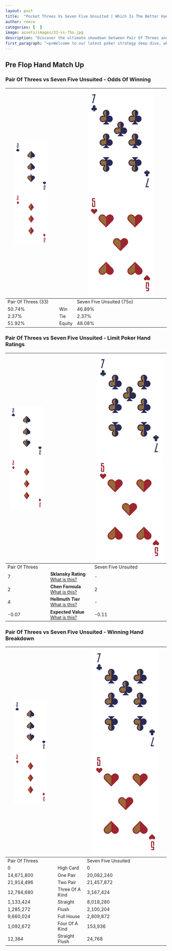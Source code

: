 ```yaml
---
layout: post
title:  "Pocket Threes Vs Seven Five Unsuited | Which Is The Better Hand In Poker? A Complete Guide"
author: reece
categories: [  ]
image: assets/images/33-vs-75o.jpg
description: "Discover the ultimate showdown between Pair Of Threes and Seven Five Unsuited in poker! Uncover the odds, strategies, and scenarios where one hand triumphs over the other. Get ready to up your poker game with this thrilling analysis."
first_paragraph: "<p>Welcome to our latest poker strategy deep dive, where we're pitting two distinct hands against each other in a high-stakes showdown: Pair Of Threes vs Seven Five Unsuited.</p><p>In the dynamic world of poker, every decision counts, and knowing which hand holds the upper hand is key to your success at the table.</p><p>In this article, we'll dissect these two hands, explore the scenarios where one dominates the other, and equip you with the knowledge to make strategic choices that can tip the odds in your favor.</p><p>Get ready to unravel the intriguing dynamics of these poker hands and elevate your game to new heights.</p>"
---
```




[comment]: # (sp0)

## Pre Flop Hand Match Up

<div class="table hand-ratings" markdown="1"> 



### Pair Of Threes vs Seven Five Unsuited - Odds Of Winning


    
| ![image info](assets/images/hand1/3.png) ![image info](assets/images/hand1/3o.png) |  | ![image info](assets/images/hand2/7.png) ![image info](assets/images/hand2/5o.png) |
| -------- | -------- | -------- |
| Pair Of Threes (33) |  | Seven Five Unsuited (75o) |
| 50.74% | Win | 46.89% |
| 2.37% | Tie | 2.37% |
| 51.92% | Equity | 48.08% |




[comment]: # (sp1)



### Pair Of Threes vs Seven Five Unsuited - Limit Poker Hand Ratings


    
| ![image info](assets/images/hand1/3.png) ![image info](assets/images/hand1/3o.png) |  | ![image info](assets/images/hand2/7.png) ![image info](assets/images/hand2/5o.png) |
| -------- | -------- | -------- |
| Pair Of Threes |  | Seven Five Unsuited |
| 7 | **Sklansky Rating** [What is this?](/sklansky-rating-explained) | - |
| 2 | **Chen Formula** [What is this?](/chen-formula-explained) | 2 |
| 4 | **Hellmuth Tier** [What is this?](/Hellmuth-tier-explained) | - |
| -0.07 | **Expected Value** [What is this?](/expected-value-explained) | -0.11 |




[comment]: # (sp2)



### Pair Of Threes vs Seven Five Unsuited - Winning Hand Breakdown


    
| ![image info](assets/images/hand1/3.png) ![image info](assets/images/hand1/3o.png) |  | ![image info](assets/images/hand2/7.png) ![image info](assets/images/hand2/5o.png) |
| -------- | -------- | -------- |
| Pair Of Threes |  | Seven Five Unsuited |
| 0 | High Card | 0 |
| 14,671,800 | One Pair | 20,082,240 |
| 21,914,496 | Two Pair | 21,457,872 |
| 12,784,680 | Three Of A Kind | 3,167,424 |
| 1,133,424 | Straight | 8,018,280 |
| 1,285,272 | Flush | 2,100,204 |
| 9,660,024 | Full House | 2,809,872 |
| 1,092,672 | Four Of A Kind | 153,936 |
| 12,384 | Straight Flush | 24,768 |




[comment]: # (sp3)



</div>

[comment]: # (sp4)



[comment]: # (sp5)

